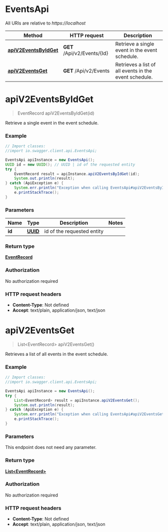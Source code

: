 # EventsApi

All URIs are relative to *https://localhost*

Method | HTTP request | Description
------------- | ------------- | -------------
[**apiV2EventsByIdGet**](EventsApi.md#apiV2EventsByIdGet) | **GET** /Api/v2/Events/{Id} | Retrieve a single event in the event schedule.
[**apiV2EventsGet**](EventsApi.md#apiV2EventsGet) | **GET** /Api/v2/Events | Retrieves a list of all events in the event schedule.


<a name="apiV2EventsByIdGet"></a>
# **apiV2EventsByIdGet**
> EventRecord apiV2EventsByIdGet(id)

Retrieve a single event in the event schedule.

### Example
```java
// Import classes:
//import io.swagger.client.api.EventsApi;

EventsApi apiInstance = new EventsApi();
UUID id = new UUID(); // UUID | id of the requested entity
try {
    EventRecord result = apiInstance.apiV2EventsByIdGet(id);
    System.out.println(result);
} catch (ApiException e) {
    System.err.println("Exception when calling EventsApi#apiV2EventsByIdGet");
    e.printStackTrace();
}
```

### Parameters

Name | Type | Description  | Notes
------------- | ------------- | ------------- | -------------
 **id** | [**UUID**](.md)| id of the requested entity |

### Return type

[**EventRecord**](EventRecord.md)

### Authorization

No authorization required

### HTTP request headers

 - **Content-Type**: Not defined
 - **Accept**: text/plain, application/json, text/json

<a name="apiV2EventsGet"></a>
# **apiV2EventsGet**
> List&lt;EventRecord&gt; apiV2EventsGet()

Retrieves a list of all events in the event schedule.

### Example
```java
// Import classes:
//import io.swagger.client.api.EventsApi;

EventsApi apiInstance = new EventsApi();
try {
    List<EventRecord> result = apiInstance.apiV2EventsGet();
    System.out.println(result);
} catch (ApiException e) {
    System.err.println("Exception when calling EventsApi#apiV2EventsGet");
    e.printStackTrace();
}
```

### Parameters
This endpoint does not need any parameter.

### Return type

[**List&lt;EventRecord&gt;**](EventRecord.md)

### Authorization

No authorization required

### HTTP request headers

 - **Content-Type**: Not defined
 - **Accept**: text/plain, application/json, text/json

